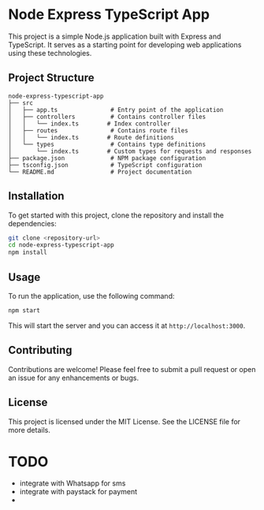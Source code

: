 # Node Express TypeScript App

This project is a simple Node.js application built with Express and TypeScript. It serves as a starting point for developing web applications using these technologies.

## Project Structure

```
node-express-typescript-app
├── src
│   ├── app.ts               # Entry point of the application
│   ├── controllers          # Contains controller files
│   │   └── index.ts        # Index controller
│   ├── routes               # Contains route files
│   │   └── index.ts        # Route definitions
│   └── types                # Contains type definitions
│       └── index.ts        # Custom types for requests and responses
├── package.json             # NPM package configuration
├── tsconfig.json            # TypeScript configuration
└── README.md                # Project documentation
```

## Installation

To get started with this project, clone the repository and install the dependencies:

```bash
git clone <repository-url>
cd node-express-typescript-app
npm install
```

## Usage

To run the application, use the following command:

```bash
npm start
```

This will start the server and you can access it at `http://localhost:3000`.

## Contributing

Contributions are welcome! Please feel free to submit a pull request or open an issue for any enhancements or bugs.

## License

This project is licensed under the MIT License. See the LICENSE file for more details.



# TODO
- integrate with Whatsapp for sms
- integrate with paystack for payment
- 